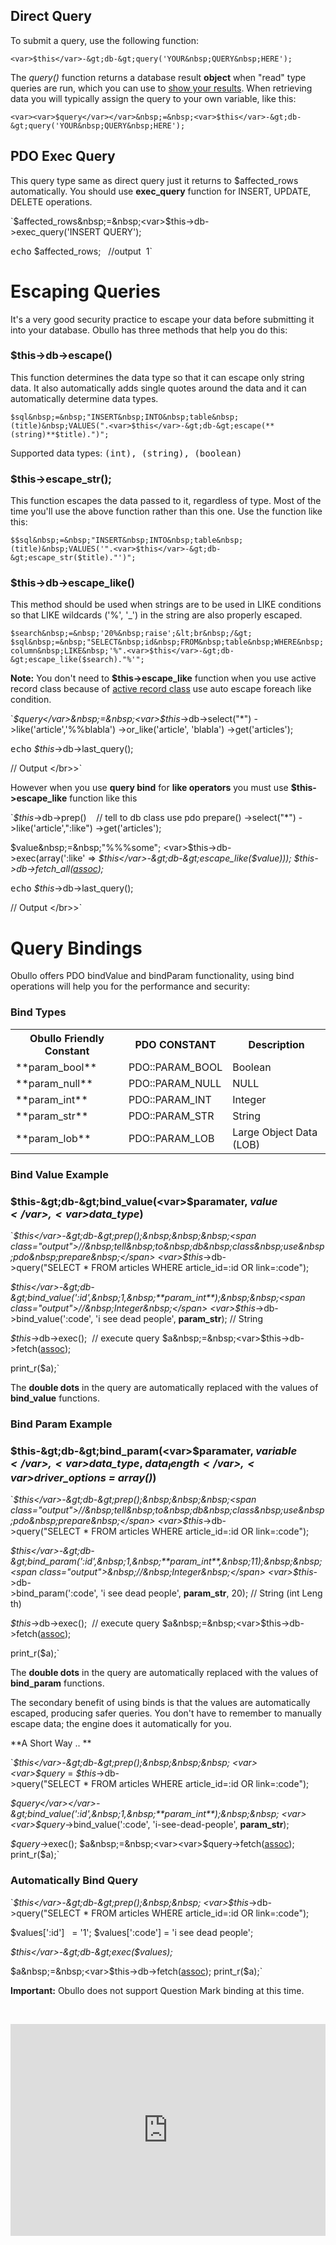 <div id="content">

<a name="0"></a>

## Direct Query

To submit a query, use the following function:

`<var>$this</var>-&gt;db-&gt;query('YOUR&nbsp;QUERY&nbsp;HERE');`

The <dfn>query()</dfn> function returns a database result **object** when "read" type queries are run,
which you can use to [show your results](/user_guide/en/1.0.1/generating-pdo-query-results.html). When retrieving data you will typically assign the query to your own variable, like this:

`<var><var>$query</var></var>&nbsp;=&nbsp;<var>$this</var>-&gt;db-&gt;query('YOUR&nbsp;QUERY&nbsp;HERE');`

<a name="1"></a>

## PDO Exec Query

This query type same as direct query just it returns to $affected_rows automatically. You should use **exec_query** function for INSERT, UPDATE, DELETE operations. 

`$affected_rows&nbsp;=&nbsp;<var>$this</var>-&gt;db-&gt;exec_query('INSERT&nbsp;QUERY');&nbsp;

<kbd>echo</kbd>&nbsp;$affected_rows;&nbsp;&nbsp;<span class="output">&nbsp;//output&nbsp;&nbsp;1</span>`

# Escaping Queries

It's a very good security practice to escape your data before submitting it into your database.
Obullo has three methods that help you do this:

### $this-&gt;db-&gt;escape()
 This function determines the data type so that it
can escape only string data.  It also automatically adds single quotes around the data and it can automatically 
determine data types.

`$sql&nbsp;=&nbsp;"INSERT&nbsp;INTO&nbsp;table&nbsp;(title)&nbsp;VALUES(".<var>$this</var>-&gt;db-&gt;escape(**(string)**$title).")";`

Supported data types: <samp>(int), (string), (boolean)</samp>

### $this-&gt;escape_str();

This function escapes the data passed to it, regardless of type. Most of the time you'll use the above function rather than this one. Use the function like this: 

`$$sql&nbsp;=&nbsp;"INSERT&nbsp;INTO&nbsp;table&nbsp;(title)&nbsp;VALUES('".<var>$this</var>-&gt;db-&gt;escape_str($title)."')";`

### $this-&gt;db-&gt;escape_like()
  This method should be used when strings are to be used in LIKE
conditions so that LIKE wildcards ('%', '_') in the string are also properly escaped.

`$search&nbsp;=&nbsp;'20%&nbsp;raise';&lt;br&nbsp;/&gt;
$sql&nbsp;=&nbsp;"SELECT&nbsp;id&nbsp;FROM&nbsp;table&nbsp;WHERE&nbsp;column&nbsp;LIKE&nbsp;'%".<var>$this</var>-&gt;db-&gt;escape_like($search)."%'";`

**Note:** You don't need to **$this-&gt;escape_like** function when you use active record class because of [active record class](/user_guide/en/1.0.1/active-record-class.html) use auto escape foreach like condition.

`<var>$query</var>&nbsp;=&nbsp;<var>$this</var>-&gt;db-&gt;select("*")
-&gt;like('article','%%blabla')
-&gt;or_like('article',&nbsp;'blabla')
-&gt;get('articles');

<kbd>echo</kbd>&nbsp;<var>$this</var>-&gt;db-&gt;last_query();

<span class="output">//&nbsp;Output
</br&gt;></span>`

However when you use **query bind** for **like operators** you must use **$this-&gt;escape_like** function like this

`<var>$this</var>-&gt;db-&gt;prep()&nbsp;&nbsp;&nbsp;&nbsp;<span class="output">//&nbsp;tell&nbsp;to&nbsp;db&nbsp;class&nbsp;use&nbsp;pdo&nbsp;prepare()</span>
-&gt;select("*")
-&gt;like('article',":like")
-&gt;get('articles');

$value&nbsp;=&nbsp;"%%%some";
<var>$this</var>-&gt;db-&gt;exec(array(':like'&nbsp;=&gt;&nbsp;<var>$this</var>-&gt;db-&gt;escape_like($value)));
<var>$this</var>-&gt;db-&gt;fetch_all(<span class="lib">[assoc](/user_guide/en/1.0.1/generating-pdo-query-results.html)</span>);

<kbd>echo</kbd>&nbsp;<var>$this</var>-&gt;db-&gt;last_query();

<span class="output">//&nbsp;Output
</br&gt;></span>`

# Query Bindings

Obullo offers PDO bindValue and bindParam functionality, using bind operations will help you for the performance and security:

### Bind Types

<table border="0" class="tableborder" style="width: 100%;">
<tbody>
<tr>
  <th>Obullo Friendly Constant</th>
  <th>PDO CONSTANT</th>
  <th>Description</th>
</tr>

<tr>
  <td class="td">**param_bool**</td>
  <td class="td">PDO::PARAM_BOOL</td>
  <td class="td">Boolean</td>
</tr>

<tr>
  <td class="td">**param_null**</td>
  <td class="td">PDO::PARAM_NULL</td>
  <td class="td">NULL</td>
</tr>

<tr>
  <td class="td">**param_int**</td>
  <td class="td">PDO::PARAM_INT</td>
  <td class="td">Integer</td>
</tr>

<tr>
  <td class="td">**param_str**</td>
  <td class="td">PDO::PARAM_STR</td>
  <td class="td">String</td>
</tr>

<tr>
  <td class="td">**param_lob**</td>
  <td class="td">PDO::PARAM_LOB</td>
  <td class="td">Large Object Data (LOB)</td>
</tr>

</tbody>
</table>

### Bind Value Example

### $this-&gt;db-&gt;bind_value(<var>$paramater</var>,  <var>$value</var>,  <var>$data_type</var>)

`<var>$this</var>-&gt;db-&gt;prep();&nbsp;&nbsp;&nbsp;<span class="output">//&nbsp;tell&nbsp;to&nbsp;db&nbsp;class&nbsp;use&nbsp;pdo&nbsp;prepare&nbsp;</span>
<var>$this</var>-&gt;db-&gt;query("SELECT&nbsp;*&nbsp;FROM&nbsp;articles&nbsp;WHERE&nbsp;article_id=:id&nbsp;OR&nbsp;link=:code");

<var>$this</var>-&gt;db-&gt;bind_value(':id',&nbsp;1,&nbsp;**param_int**);&nbsp;&nbsp;<span class="output">//&nbsp;Integer&nbsp;</span>
<var>$this</var>-&gt;db-&gt;bind_value(':code',&nbsp;'i&nbsp;see&nbsp;dead&nbsp;people',&nbsp;**param_str**);&nbsp;<span class="output">//&nbsp;String&nbsp;</span>&nbsp;&nbsp;&nbsp;&nbsp;&nbsp;

<var>$this</var>-&gt;db-&gt;exec();&nbsp;&nbsp;<span class="output">//&nbsp;execute&nbsp;query</span>
$a&nbsp;=&nbsp;<var>$this</var>-&gt;db-&gt;fetch(<span class="lib">[assoc](/user_guide/en/1.0.1/generating-pdo-query-results.html)</span>);

print_r($a);`

The **double dots** in the query are automatically replaced with the values of **bind_value** functions.

### Bind Param Example

### $this-&gt;db-&gt;bind_param(<var>$paramater</var>,  <var>$variable</var>,  <var>$data_type</var>,  <var>$data_length</var>,  <var>$driver_options = array()</var>)

`<var>$this</var>-&gt;db-&gt;prep();&nbsp;&nbsp;&nbsp;<span class="output">//&nbsp;tell&nbsp;to&nbsp;db&nbsp;class&nbsp;use&nbsp;pdo&nbsp;prepare&nbsp;</span>
<var>$this</var>-&gt;db-&gt;query("SELECT&nbsp;*&nbsp;FROM&nbsp;articles&nbsp;WHERE&nbsp;article_id=:id&nbsp;OR&nbsp;link=:code");

<var>$this</var>-&gt;db-&gt;bind_param(':id',&nbsp;1,&nbsp;**param_int**,&nbsp;11);&nbsp;&nbsp;<span class="output">&nbsp;//&nbsp;Integer&nbsp;</span>
<var>$this</var>-&gt;db-&gt;bind_param(':code',&nbsp;'i&nbsp;see&nbsp;dead&nbsp;people',&nbsp;**param_str**,&nbsp;20);&nbsp;<span class="output">//&nbsp;String&nbsp;(int&nbsp;Length)&nbsp;</span>&nbsp;&nbsp;&nbsp;&nbsp;&nbsp;

<var>$this</var>-&gt;db-&gt;exec();&nbsp;&nbsp;<span class="output">//&nbsp;execute&nbsp;query</span>
$a&nbsp;=&nbsp;<var>$this</var>-&gt;db-&gt;fetch(<span class="lib">[assoc](/user_guide/en/1.0.1/generating-pdo-query-results.html)</span>);

print_r($a);`

The **double dots** in the query are automatically replaced with the values of **bind_param** functions.

The secondary benefit of using binds is that the values are automatically escaped, producing safer queries.  You don't have to remember to manually escape data; the engine does it automatically for you.

**A Short Way .. **

`<var>$this</var>-&gt;db-&gt;prep();&nbsp;&nbsp;&nbsp;
<var><var>$query</var></var>&nbsp;=&nbsp;<var>$this</var>-&gt;db-&gt;query("SELECT&nbsp;*&nbsp;FROM&nbsp;articles&nbsp;WHERE&nbsp;article_id=:id&nbsp;OR&nbsp;link=:code");

<var><var>$query</var></var>-&gt;bind_value(':id',&nbsp;1,&nbsp;**param_int**);&nbsp;&nbsp;
<var><var>$query</var></var>-&gt;bind_value(':code',&nbsp;'i-see-dead-people',&nbsp;**param_str**);&nbsp;

<var><var>$query</var></var>-&gt;exec();
$a&nbsp;=&nbsp;<var><var>$query</var></var>-&gt;fetch(<span class="lib">[assoc](/user_guide/en/1.0.1/generating-pdo-query-results.html)</span>);&nbsp;
print_r($a);`

### Automatically Bind Query

`<var>$this</var>-&gt;db-&gt;prep();&nbsp;&nbsp;
<var>$this</var>-&gt;db-&gt;query("SELECT&nbsp;*&nbsp;FROM&nbsp;articles&nbsp;WHERE&nbsp;article_id=:id&nbsp;OR&nbsp;link=:code");

$values[':id']&nbsp;&nbsp;&nbsp;=&nbsp;'1';
$values[':code']&nbsp;=&nbsp;'i&nbsp;see&nbsp;dead&nbsp;people';

<var>$this</var>-&gt;db-&gt;exec($values);

$a&nbsp;=&nbsp;<var>$this</var>-&gt;db-&gt;fetch(<span class="lib">[assoc](/user_guide/en/1.0.1/generating-pdo-query-results.html)</span>);
print_r($a);`

**Important:** Obullo does not support Question Mark binding at this time. 

&nbsp;

<div id="disqus_thread"><iframe frameborder="0" width="100%" scrolling="no" id="dsq1" data-disqus-uid="1" allowtransparency="true" role="complementary" style="width: 100%; border: medium none; overflow: hidden; height: 339px;" src="http://disqus.com/embed/comments/?f=obullo&amp;t_u=http%3A%2F%2Fwww.obullo.com%2Fuser_guide%2Fen%2F1.0.1%2Frunning-and-escaping-queries.html&amp;t_d=%0A1.0.1%20%2F%20Chapters%20%2F%20Database%20%2F%20Running%20and%20Escaping%20Queries&amp;t_t=%0A1.0.1%20%2F%20Chapters%20%2F%20Database%20%2F%20Running%20and%20Escaping%20Queries&amp;s_o=default&amp;disqus_version=1376588585#1" horizontalscrolling="no" verticalscrolling="no"></iframe></div>

    